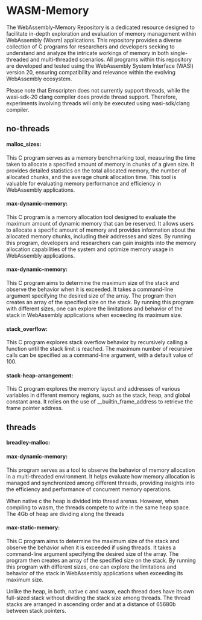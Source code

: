 # WASM-Memory

The WebAssembly-Memory Repository is a dedicated resource designed to facilitate in-depth exploration and evaluation of memory management within WebAssembly (Wasm) applications. This repository provides a diverse collection of C programs for researchers and developers seeking to understand and analyze the intricate workings of memory in both single-threaded and multi-threaded scenarios. All programs within this repository are developed and tested using the WebAssembly System Interface (WASI) version 20, ensuring compatibility and relevance within the evolving WebAssembly ecosystem.

Please note that Emscripten does not currently support threads, while the wasi-sdk-20 clang compiler does provide thread support. Therefore, experiments involving threads will only be executed using wasi-sdk/clang compiler.


## no-threads

#### malloc_sizes: 
This C program serves as a memory benchmarking tool, measuring the time taken to allocate a specified amount of memory in chunks of a given size. It provides detailed statistics on the total allocated memory, the number of allocated chunks, and the average chunk allocation time. This tool is valuable for evaluating memory performance and efficiency in WebAssembly applications.

#### max-dynamic-memory:
This C program is a memory allocation tool designed to evaluate the maximum amount of dynamic memory that can be reserved. It allows users to allocate a specific amount of memory and provides information about the allocated memory chunks, including their addresses and sizes. By running this program, developers and researchers can gain insights into the memory allocation capabilities of the system and optimize memory usage in WebAssembly applications.

#### max-dynamic-memory:
This C program aims to determine the maximum size of the stack and observe the behavior when it is exceeded. It takes a command-line argument specifying the desired size of the array. The program then creates an array of the specified size on the stack. By running this program with different sizes, one can explore the limitations and behavior of the stack in WebAssembly applications when exceeding its maximum size.

#### stack_overflow:
This C program explores stack overflow behavior by recursively calling a function until the stack limit is reached. The maximum number of recursive calls can be specified as a command-line argument, with a default value of 100.

#### stack-heap-arrangement:
This C program explores the memory layout and addresses of various variables in different memory regions, such as the stack, heap, and global constant area. It relies on the use of __builtin_frame_address to retrieve the frame pointer address.

## threads
#### breadley-malloc:

#### max-dynamic-memory:
This program serves as a tool to observe the behavior of memory allocation in a multi-threaded environment. It helps evaluate how memory allocation is managed and synchronized among different threads, providing insights into the efficiency and performance of concurrent memory operations.

When native c the heap is divided into thread arenas. However, when compiling to wasm, the threads compete to write in the same heap space. The 4Gb of heap are dividing along the threads

#### max-static-memory:
This C program aims to determine the maximum size of the stack and observe the behavior when it 
is exceeded if using threads. It takes a command-line argument specifying the desired size of the array. The program 
then creates an array of the specified size on the stack. By running this program with different sizes, 
one can explore the limitations and behavior of the stack in WebAssembly applications when exceeding its maximum size.


Unlike the heap, in both, native c and wasm, each thread does have its own full-sized stack without 
dividing the stack size among threads.
The thread stacks are arranged in ascending order and at a distance of 65680b between stack pointers.
